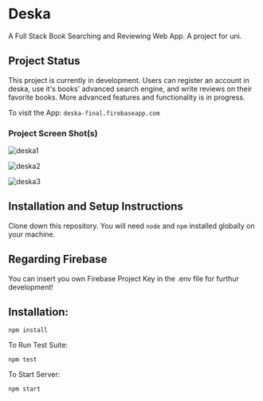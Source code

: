 # Deska
A Full Stack Book Searching and Reviewing Web App. A project for uni.

## Project Status
This project is currently in development. Users can register an account in deska, use it's books' advanced search engine, and write reviews on their favorite books. More advanced features and functionality is in progress.

To visit the App:
`deska-final.firebaseapp.com`  

### Project Screen Shot(s)
![deska1](https://user-images.githubusercontent.com/56490771/211189947-8c2ad5ea-daa1-42cf-b820-f40327bc9e47.PNG)

![deska2](https://user-images.githubusercontent.com/56490771/211190118-669e924f-c35c-4fbc-bbc2-210c05f497bf.PNG)

![deska3](https://user-images.githubusercontent.com/56490771/211190119-6442811b-7cbd-428d-8451-02f69db61492.PNG)

## Installation and Setup Instructions
Clone down this repository. You will need `node` and `npm` installed globally on your machine.

## Regarding Firebase
You can insert you own Firebase Project Key in the .env file for furthur development!

## Installation:

`npm install`  

To Run Test Suite:  

`npm test`  

To Start Server:

`npm start`  


